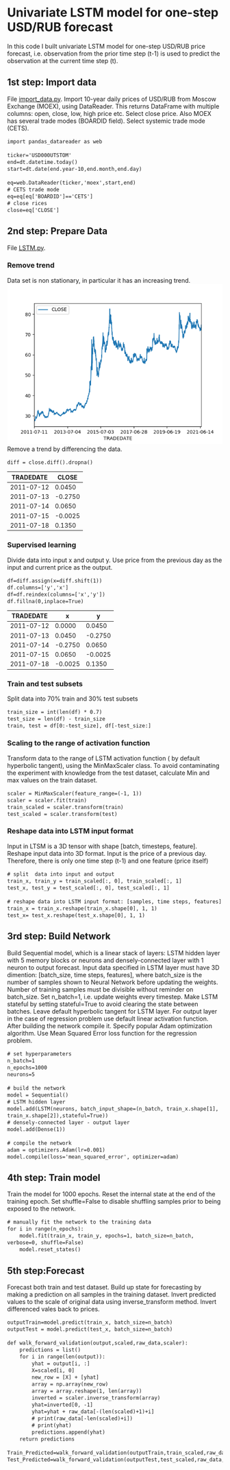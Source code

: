 # Univariate LSTM model for one-step USD/RUB forecast
In this code I built univariate LSTM model for one-step USD/RUB price forecast, i.e. observation from the prior time step (t-1) is used to predict the observation at the current time step (t).
## 1st step: Import data
File [import_data.py](https://github.com/MurakamiNao/Predicting-RUB-USD-with-LSTM/blob/main/import_data.py). Import 10-year daily prices of USD/RUB from Moscow Exchange (MOEX), using DataReader. This returns DataFrame with multiple columns: open, close, low, high price etc. Select close price. Also MOEX has several trade modes (BOARDID field).  Select  systemic trade mode (CETS). 
```
import pandas_datareader as web

ticker='USD000UTSTOM'
end=dt.datetime.today()
start=dt.date(end.year-10,end.month,end.day)

eq=web.DataReader(ticker,'moex',start,end)
# CETS trade mode
eq=eq[eq['BOARDID']=='CETS']
# close rices
close=eq['CLOSE']
```
## 2nd step: Prepare Data 
File [LSTM.py](https://github.com/MurakamiNao/Predicting-RUB-USD-with-LSTM/blob/main/LSTM.py). 
### Remove trend
Data set is non stationary, in particular it has an increasing trend.
![Alt-текст](https://github.com/MurakamiNao/Predicting-RUB-USD-with-LSTM/blob/main/Figure_1.png)
Remove a trend by differencing the data.
```
diff = close.diff().dropna()
```
|TRADEDATE  |CLOSE   |
|-----------|--------|
|2011-07-12 |0.0450  |
|2011-07-13 |-0.2750 |
|2011-07-14 |0.0650  |
|2011-07-15 |-0.0025 |
|2011-07-18 |0.1350  |

### Supervised learning
Divide data into input x and output y. Use price from the previous day as the input and current price as the output.
```
df=diff.assign(x=diff.shift(1))
df.columns=['y','x']
df=df.reindex(columns=['x','y'])
df.fillna(0,inplace=True)
```

|TRADEDATE  |x       |y       | 
|-----------|--------|--------|
|2011-07-12 |0.0000  |0.0450  |
|2011-07-13 |0.0450  |-0.2750 |
|2011-07-14 |-0.2750 |0.0650  |
|2011-07-15 |0.0650  |-0.0025 |
|2011-07-18 |-0.0025 |0.1350  |

### Train and test subsets
Split data into 70% train and 30% test subsets
```
train_size = int(len(df) * 0.7)
test_size = len(df) - train_size
train, test = df[0:-test_size], df[-test_size:]
```
### Scaling to the range of activation function
Transform data to the range of LSTM activation function ( by default hyperbolic tangent), using the MinMaxScaler class.
To avoid contaminating the experiment with knowledge from the test dataset, calculate Min and max values on the train dataset.

```
scaler = MinMaxScaler(feature_range=(-1, 1))
scaler = scaler.fit(train)
train_scaled = scaler.transform(train)
test_scaled = scaler.transform(test)
```
### Reshape data into LSTM input format
Input in LTSM is a 3D tensor with shape [batch, timesteps, feature]. Reshape input data into 3D format. Input is the price of a previous day.
Therefore, there is only one time step (t-1) and one feature (price itself)

```
# split  data into input and output
train_x, train_y = train_scaled[:, 0], train_scaled[:, 1]
test_x, test_y = test_scaled[:, 0], test_scaled[:, 1]

# reshape data into LSTM input format: [samples, time steps, features]
train_x = train_x.reshape(train_x.shape[0], 1, 1)
test_x= test_x.reshape(test_x.shape[0], 1, 1)
```
## 3rd step: Build Network
Build  Sequential model, which is a linear stack of layers:  LSTM hidden layer with 5 memory blocks or neurons and densely-connected layer with 1 neuron to output forecast.
Input data specified in LSTM layer must have  3D dimention:  [batch_size, time steps, features], where batch_size is the number of samples shown to Neural Network before updating the weights. Number of training samples must be divisible without reminder on batch_size. Set n_batch=1, i.e. update weights every timestep.
Make LSTM stateful by setting stateful=True to avoid clearing the state between batches.
Leave  default hyperbolic tangent for LSTM layer. For output layer in the case of  regression problem use default linear activation function.
After building the network compile it. Specify popular Adam optimization algorithm. Use Mean Squared Error loss function for the regression problem.

```
# set hyperparameters
n_batch=1
n_epochs=1000
neurons=5

# build the network
model = Sequential()
# LSTM hidden layer
model.add(LSTM(neurons, batch_input_shape=(n_batch, train_x.shape[1], train_x.shape[2]),stateful=True))
# densely-connected layer - output layer
model.add(Dense(1))

# compile the network
adam = optimizers.Adam(lr=0.001)
model.compile(loss='mean_squared_error', optimizer=adam)
```
## 4th step: Train model
Train the model for 1000 epochs. Reset the internal state at the end of the training epoch.
Set shuffle=False to disable shuffling  samples prior to being exposed to the network.

```
# manually fit the network to the training data
for i in range(n_epochs):
    model.fit(train_x, train_y, epochs=1, batch_size=n_batch, verbose=0, shuffle=False)
    model.reset_states()
```
## 5th step:Forecast
Forecast both train and test dataset. Build up state for forecasting by making a prediction on all samples in the training dataset.
Invert predicted values to the scale of original data using inverse_transform method. Invert differenced vales back to prices.

```
outputTrain=model.predict(train_x, batch_size=n_batch)
outputTest = model.predict(test_x, batch_size=n_batch)

def walk_forward_validation(output,scaled,raw_data,scaler):
    predictions = list()
    for i in range(len(output)):
        yhat = output[i, :]
        X=scaled[i, 0]
        new_row = [X] + [yhat]
        array = np.array(new_row)
        array = array.reshape(1, len(array))
        inverted = scaler.inverse_transform(array)
        yhat=inverted[0, -1]
        yhat=yhat + raw_data[-(len(scaled)+1)+i]
        # print(raw_data[-len(scaled)+i])
        # print(yhat)
        predictions.append(yhat)
    return predictions

Train_Predicted=walk_forward_validation(outputTrain,train_scaled,raw_data[:train_size+1],scaler)
Test_Predicted=walk_forward_validation(outputTest,test_scaled,raw_data,scaler)

```
